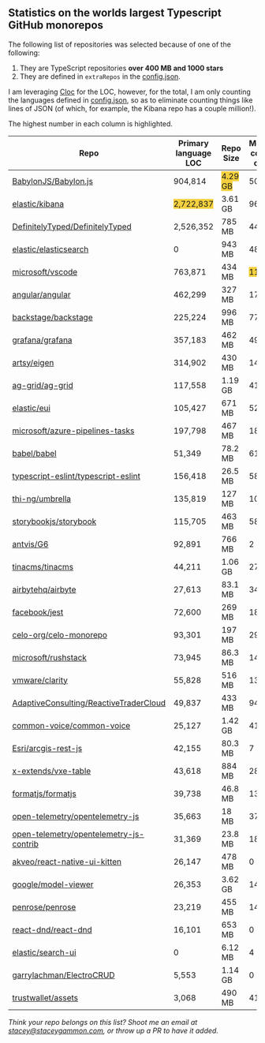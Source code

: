 
## Statistics on the worlds largest Typescript GitHub monorepos

The following list of repositories was selected because of one of the following:
1. They are TypeScript repositories **over 400 MB and 1000 stars**
2. They are defined in `extraRepos` in the [config.json](https://github.com/stacey-gammon/repo-stats/blob/main/config.json).

I am leveraging [Cloc](https://github.com/AlDanial/cloc) for the LOC, however, for the total, I am only counting the languages defined in [config.json](https://github.com/stacey-gammon/repo-stats/blob/main/config.json), so as to eliminate counting things like lines of JSON (of which, for example, the Kibana repo has a couple million!).

The highest number in each column is highlighted.

| Repo |  Primary language LOC | Repo Size | Monthly commit count | Monthly committer count |
| -----|----------------------|-----------|------------------|----------------|
| [BabylonJS/Babylon.js](https://github.com/BabylonJS/Babylon.js) |  904,814 | <span style="background-color: #F4D03F">4.29 GB</span> | 506 | 26 🤓 | 
| [elastic/kibana](https://github.com/elastic/kibana) |  <span style="background-color: #F4D03F">2,722,837</span> | 3.61 GB | 962 | 183 🤓 | 
| [DefinitelyTyped/DefinitelyTyped](https://github.com/DefinitelyTyped/DefinitelyTyped) |  2,526,352 | 785 MB | 446 | <span style="background-color: #F4D03F">308</span> 🤓 | 
| [elastic/elasticsearch](https://github.com/elastic/elasticsearch) |  0 | 943 MB | 484 | 84 🤓 | 
| [microsoft/vscode](https://github.com/microsoft/vscode) |  763,871 | 434 MB | <span style="background-color: #F4D03F">1135</span> | 65 🤓 | 
| [angular/angular](https://github.com/angular/angular) |  462,299 | 327 MB | 170 | 41 🤓 | 
| [backstage/backstage](https://github.com/backstage/backstage) |  225,224 | 996 MB | 779 | 79 🤓 | 
| [grafana/grafana](https://github.com/grafana/grafana) |  357,183 | 462 MB | 494 | 100 🤓 | 
| [artsy/eigen](https://github.com/artsy/eigen) |  314,902 | 430 MB | 143 | 23 🤓 | 
| [ag-grid/ag-grid](https://github.com/ag-grid/ag-grid) |  117,558 | 1.19 GB | 419 | 11 🤓 | 
| [elastic/eui](https://github.com/elastic/eui) |  105,427 | 671 MB | 52 | 12 🤓 | 
| [microsoft/azure-pipelines-tasks](https://github.com/microsoft/azure-pipelines-tasks) |  197,798 | 467 MB | 18 | 10 🤓 | 
| [babel/babel](https://github.com/babel/babel) |  51,349 | 78.2 MB | 61 | 12 🤓 | 
| [typescript-eslint/typescript-eslint](https://github.com/typescript-eslint/typescript-eslint) |  156,418 | 26.5 MB | 58 | 13 🤓 | 
| [thi-ng/umbrella](https://github.com/thi-ng/umbrella) |  135,819 | 127 MB | 100 | 1 🤓 | 
| [storybookjs/storybook](https://github.com/storybookjs/storybook) |  115,705 | 463 MB | 584 | 29 🤓 | 
| [antvis/G6](https://github.com/antvis/G6) |  92,891 | 766 MB | 2 | 1 🤓 | 
| [tinacms/tinacms](https://github.com/tinacms/tinacms) |  44,211 | 1.06 GB | 277 | 8 🤓 | 
| [airbytehq/airbyte](https://github.com/airbytehq/airbyte) |  27,613 | 83.1 MB | 345 | 75 🤓 | 
| [facebook/jest](https://github.com/facebook/jest) |  72,600 | 269 MB | 18 | 15 🤓 | 
| [celo-org/celo-monorepo](https://github.com/celo-org/celo-monorepo) |  93,301 | 197 MB | 29 | 14 🤓 | 
| [microsoft/rushstack](https://github.com/microsoft/rushstack) |  73,945 | 86.3 MB | 140 | 13 🤓 | 
| [vmware/clarity](https://github.com/vmware/clarity) |  55,828 | 516 MB | 13 | 8 🤓 | 
| [AdaptiveConsulting/ReactiveTraderCloud](https://github.com/AdaptiveConsulting/ReactiveTraderCloud) |  49,837 | 433 MB | 94 | 5 🤓 | 
| [common-voice/common-voice](https://github.com/common-voice/common-voice) |  25,127 | 1.42 GB | 417 | 100 🤓 | 
| [Esri/arcgis-rest-js](https://github.com/Esri/arcgis-rest-js) |  42,155 | 80.3 MB | 7 | 2 🤓 | 
| [x-extends/vxe-table](https://github.com/x-extends/vxe-table) |  43,618 | 884 MB | 28 | 2 🤓 | 
| [formatjs/formatjs](https://github.com/formatjs/formatjs) |  39,738 | 46.8 MB | 13 | 6 🤓 | 
| [open-telemetry/opentelemetry-js](https://github.com/open-telemetry/opentelemetry-js) |  35,663 | 18 MB | 37 | 18 🤓 | 
| [open-telemetry/opentelemetry-js-contrib](https://github.com/open-telemetry/opentelemetry-js-contrib) |  31,369 | 23.8 MB | 18 | 11 🤓 | 
| [akveo/react-native-ui-kitten](https://github.com/akveo/react-native-ui-kitten) |  26,147 | 478 MB | 0 | 0 🤓 | 
| [google/model-viewer](https://github.com/google/model-viewer) |  26,353 | 3.62 GB | 14 | 2 🤓 | 
| [penrose/penrose](https://github.com/penrose/penrose) |  23,219 | 455 MB | 14 | 5 🤓 | 
| [react-dnd/react-dnd](https://github.com/react-dnd/react-dnd) |  16,101 | 653 MB | 0 | 0 🤓 | 
| [elastic/search-ui](https://github.com/elastic/search-ui) |  0 | 6.12 MB | 4 | 2 🤓 | 
| [garrylachman/ElectroCRUD](https://github.com/garrylachman/ElectroCRUD) |  5,553 | 1.14 GB | 0 | 0 🤓 | 
| [trustwallet/assets](https://github.com/trustwallet/assets) |  3,068 | 490 MB | 411 | 215 🤓 | 


_Think your repo belongs on this list? Shoot me an email at stacey@staceygammon.com, or throw up a PR to have it added._
